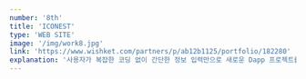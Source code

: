 ```yaml
---
number: '8th'
title: 'ICONEST'
type: 'WEB SITE'
image: '/img/work8.jpg'
link: 'https://www.wishket.com/partners/p/ab12b1125/portfolio/182280'
explanation: '사용자가 복잡한 코딩 없이 간단한 정보 입력만으로 새로운 Dapp 프로젝트를 생성할 수 있는 서비스입니다.'
---
```

